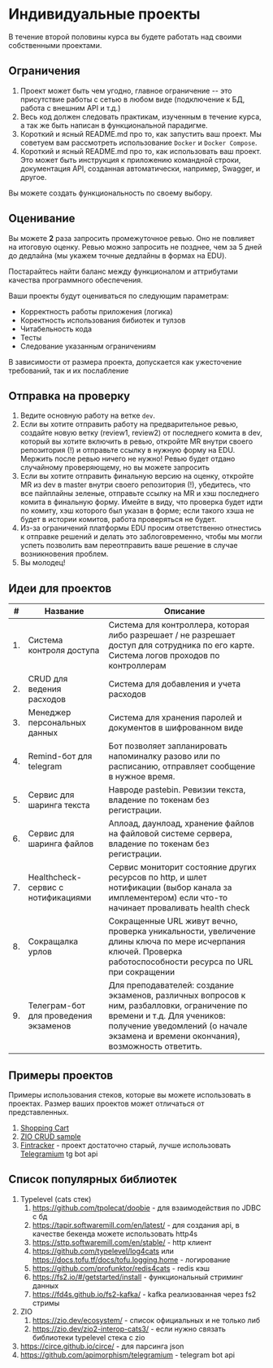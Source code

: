 # Индивидуальные проекты

В течение второй половины курса вы будете работать над своими собственными проектами.

## Ограничения

1. Проект может быть чем угодно, главное ограничение -- это присутствие работы с сетью в любом виде (подключение к БД, работа с внешним API и т.д.)
2. Весь код должен следовать практикам, изученным в течение курса, а так же быть написан в функциональной парадигме.
3. Короткий и ясный README.md про то, как запустить ваш проект. Мы советуем вам рассмотреть использование `Docker` и `Docker Compose`.
4. Короткий и ясный README.md про то, как использовать ваш проект. Это может быть инструкция к приложению командной строки, документация API, созданная автоматически, например, Swagger, и другое.

Вы можете создать функциональность по своему выбору.

## Оценивание

Вы можете **2** раза запросить промежуточное ревью. Оно не повлияет на итоговую оценку. Ревью можно запросить не позднее, чем за 5 дней до дедлайна (мы укажем точные дедлайны в формах на EDU).

Постарайтесь найти баланс между функционалом и аттрибутами качества программного обеспечения.

Ваши проекты будут оцениваться по следующим параметрам:

* Корректность работы приложения (логика)
* Коректность использования бибиотек и тулзов
* Читабельность кода
* Тесты
* Следование указанным ограничениям

В зависимости от размера проекта, допускается как ужесточение требований, так и их послабление

## Отправка на проверку

1. Ведите основную работу на ветке `dev`.
1. Если вы хотите отправить работу на предварительное ревью, создайте новую ветку (review1, review2) от последнего комита в dev, который вы хотите включить в ревью, откройте MR внутри своего репозитория (!) и отправьте ссылку в нужную форму на EDU. Мержить после ревью ничего не нужно! Ревью будет отдано случайному проверяющему, но вы можете запросить 
1. Если вы хотите отправить финальную версию на оценку, откройте MR из dev в master внутри своего репозитория (!), убедитесь, что все пайплайны зеленые, отправьте ссылку на MR и хэш последнего комита в финальную форму. Имейте в виду, что проверка будет идти по комиту, хэш которого был указан в форме; если такого хэша не будет в истории комитов, работа проверяться не будет. 
1. Из-за ограничений платформы EDU просим ответственно отнестись к отправке решений и делать это заблоговременно, чтобы мы могли успеть позволить вам переотправить ваше решение в случае возникновения проблем.
1. Вы молодец!

## Идеи для проектов

| #   | Название                               | Описание                                                                                                                                                       |
|-----|----------------------------------------|----------------------------------------------------------------------------------------------------------------------------------------------------------------|
| 1.  | Система контроля доступа               | Система для контроллера, которая либо разрешает / не разрешает доступ для сотрудника по его карте. Система логов проходов по контроллерам                      |
| 2.  | CRUD для ведения расходов              | Система для добавления и учета расходов                                                                                                                        |
| 3.  | Менеджер персональных данных           | Система для хранения паролей и документов в шифрованном виде                                                                                                   |
| 4.  | Remind-бот для telegram                | Бот позволяет запланировать напоминалку разово или по расписанию, отправляет сообщение в нужное время.                                                         |
| 5.  | Сервис для шаринга текста              | Навроде pastebin. Ревизии текста, владение по токенам без регистрации.                                                                                         |
| 6.  | Сервис для шаринга файлов              | Аплоад, даунлоад, хранение файлов на файловой системе сервера, владение по токенам без регистрации.                                                            |
| 7.  | Healthcheck-сервис с нотификациями     | Сервис мониторит состояние других ресурсов по http, и шлет нотификации (выбор канала за имплементером) если что-то начинает проваливать health check           |
| 8.  | Сокращалка урлов                       | Сокращенные URL живут вечно, проверка уникальности, увеличение длины ключа по мере исчерпания ключей. Проверка работоспособности ресурса по URL при сокращении |
| 9.  | Телеграм-бот для проведения экзаменов  | Для преподавателей: создание экзаменов, различных вопросов к ним, разбалловки, ограничение по времени и т.д. Для учеников: получение уведомлений (о начале экзамена и времени окончания), возможность ответить. |


## Примеры проектов

Примеры использования стеков, которые вы можете использовать в проектах. Размер ваших проектов может отличаться от представленных.

1. [Shopping Cart](https://github.com/gvolpe/pfps-shopping-cart)
4. [ZIO CRUD sample](https://github.com/adrianfilip/zio-crud-sample)
5. [Fintracker](https://github.com/dimfatal/fintracker) - проект достаточно старый, лучше использовать [Telegramium](https://github.com/apimorphism/telegramium) tg bot api

## Список популярных библиотек
1. Typelevel (cats стек)
    1. https://github.com/tpolecat/doobie - для взаимодействия по JDBC с бд
    2. https://tapir.softwaremill.com/en/latest/ - для создания api, в качестве бекенда можете использовать http4s
    3. https://sttp.softwaremill.com/en/stable/ - http клиент
    4. https://github.com/typelevel/log4cats или https://docs.tofu.tf/docs/tofu.logging.home - логирование
    5. https://github.com/profunktor/redis4cats - redis кэш
    6. https://fs2.io/#/getstarted/install - функциональный стриминг данных
    7. https://fd4s.github.io/fs2-kafka/ - kafka реализованная через fs2 стримы
1. ZIO 
    1. https://zio.dev/ecosystem/ - список официальных и не только либ
    2. https://zio.dev/zio2-interop-cats3/ - если нужно связать библиотеки typelevel стека с zio
3. https://circe.github.io/circe/ - для парсинга json
4. https://github.com/apimorphism/telegramium - telegram bot api

